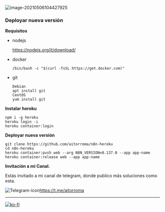 ![image-20210506104427925](https://tva1.sinaimg.cn/large/008i3skNgy1gq8sv4q7cqj303k03kweo.jpg)

### Deployar nueva versión

**Requisitos**

* nodejs

  https://nodejs.org/it/download/

* docker

  ```
  /bin/bash -c "$(curl -fsSL https://get.docker.com)"
  ```

* git

  ```
  Debian
  apt install git
  CentOS
  yum install git
  ```

  

**Instalar heroku**

```
npm i -g heroku
heroku login -i
heroku container:login
```

**Deployar nueva versión**

```
git clone https://github.com/aitorroma/n8n-heroku
cd n8n-heroku
heroku container:push web --arg N8N_VERSION=0.137.0 --app app-name
heroku container:release web --app app-name
```



**Invitación a mi Canal.**

Estás invitado a mi canal de telegram, donde publico más soluciones como esta.

![Telegram-icon](https://tva1.sinaimg.cn/large/008i3skNgy1guctnvd002j600w00w0r202.jpg)https://t.me/aitorroma

----------------------------------------------------------

[![ko-fi](https://ko-fi.com/img/githubbutton_sm.svg)](https://ko-fi.com/J3J64AN17)

